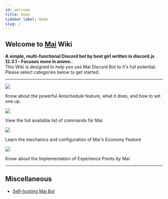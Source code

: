 ```yaml
---
id: welcome
title: Home
sidebar_label: Home
slug: /
---
```



##  Welcome to [Mai](https://invite.mai-san.ml/) Wiki

**A simple, multi-functional Discord bot by best girl written in discord.js 12.3.1 - Focuses more in anime..**
<br/>
This Wiki is designed to help you use Mai Discord Bot to it's full potential. Please select categories below to get started.<br/>

---

<a href="https://mai-san/docs/Anime_Scheduling">
<img src="https://camo.githubusercontent.com/f129cb3e3dfbcef43e736b7a4cdc7d8ee77f3817/68747470733a2f2f692e696d6775722e636f6d2f3475346e7434672e706e67"/></a>

Know about the powerful Anischedule feature, what it does, and how to set one up.<br/>

<a href="https://mai-san/docs/Anime_Scheduling">
<img src="https://camo.githubusercontent.com/919190f149cb932c29ada5b6040af4490192697a/68747470733a2f2f692e696d6775722e636f6d2f566843743341312e706e67"/></a>

View the full available list of commands for Mai<br/>

<a href="https://mai-san/docs/Anime_Scheduling">
<img src="https://camo.githubusercontent.com/6c5d6f7b10a666db198b91fa917376f5df27b575/68747470733a2f2f692e696d6775722e636f6d2f596d62664a33362e706e67"/></a>

Learn the mechanics and configuration of Mai's Economy Feature<br/>

<a href="https://mai-san/docs/Anime_Scheduling">
<img src="https://camo.githubusercontent.com/cdff4780f802f20e2536817b0b2cfa1101dfab19/68747470733a2f2f692e696d6775722e636f6d2f7654585749416a2e706e67"/></a>

Know about the Implementation of Experience Points by Mai

---

## Miscellaneous
- [Self-hosting Mai Bot](https://mai-san/docs/self_host)
